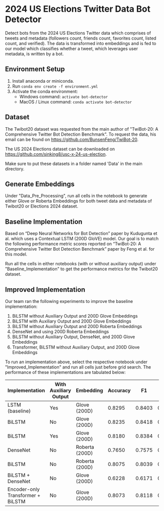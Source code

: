 # 2024 US Elections Twitter Data Bot Detector

Detect bots from the 2024 US Elections Twitter data which comprises of tweets and metadata (followers count, friends count, favorites count, listed count, and verified). The data is transformed into embeddings and is fed to our model which classifies whether a tweet, which leverages user metadata, is written by a bot.

## Environment Setup
1. Install anaconda or miniconda.
2. Run `conda env create -f environment.yml`
3. Activate the conda environment:
   - Windows command: `activate bot-detector` 
   - MacOS / Linux command: `conda activate bot-detector`

## Dataset
The Twibot20 dataset was requested from the main author of "TwiBot-20: A Comprehensive Twitter Bot Detection Benchmark". To request the data, his email can be found on https://github.com/BunsenFeng/TwiBot-20.

The US 2024 Elections dataset can be downloaded on https://github.com/sinking8/usc-x-24-us-election.

Make sure to put these datasets in a folder named 'Data' in the main directory.

## Generate Embeddings
Under "Data_Pre_Processing", run all cells in the notebook to generate either Glove or Roberta Embeddings for both tweet data and metadata of Twibot20 or Elections 2024 dataset.

## Baseline Implementation
Based on “Deep Neural Networks for Bot Detection” paper by Kudugunta et al. which uses a Contextual LSTM (200D GloVE) model. Our goal is to match the following performance metric scores reported on “TwiBot-20: A Comprehensive Twitter Bot Detection Benchmark” paper by Feng et al. for this model.

Run all the cells in either notebooks (with or without auxiliary output) under "Baseline_Implementation" to get the performance metrics for the Twibot20 dataset.

## Improved Implementation
Our team ran the following experiments to improve the baseline implementation:
1. BiLSTM without Auxiliary Output and 200D Glove Embeddings
2. BiLSTM with Auxiliary Output and 200D Glove Embeddings
3. BiLSTM without Auxiliary Output and 200D Roberta Embeddings
4. DenseNet and using 200D Roberta Embeddings
5. BiLSTM without Auxiliary Output, DenseNet, and 200D Glove Embeddings
6. Transformer, BiLSTM without Auxiliary Output, and 200D Glove Embeddings

To run an implementation above, select the respective notebook under "Improved_Implementation" and run all cells just before grid search. The performance of these implementations are tabulated below:

| Implementation                    | With Auxiliary Output | Embedding        | Accuracy | F1     | MCC    |
|-----------------------------------|-----------------------|------------------|----------|--------|--------|
| LSTM (baseline)                   | Yes                   | Glove (200D)     | 0.8295   | 0.8403 | 0.6598 |
| BiLSTM                            | No                    | Glove (200D)     | 0.8235   | 0.8418 | 0.6548 |
| BiLSTM                            | Yes                   | Glove (200D)     | 0.8180   | 0.8384 | 0.6459 |
| DenseNet                          | No                    | Roberta (200D)   | 0.7650   | 0.7575 | 0.5554 |
| BiLSTM                            | No                    | Roberta (200D)   | 0.8075   | 0.8039 | 0.6306 |
| BiLSTM + DenseNet                 | No                    | Glove (200D)     | 0.6228   | 0.6171 | 0.2459 |
| Encoder-only Transformer + BiLSTM | No                    | Glove (200D)     | 0.8073   | 0.8118 | 0.6145 |

